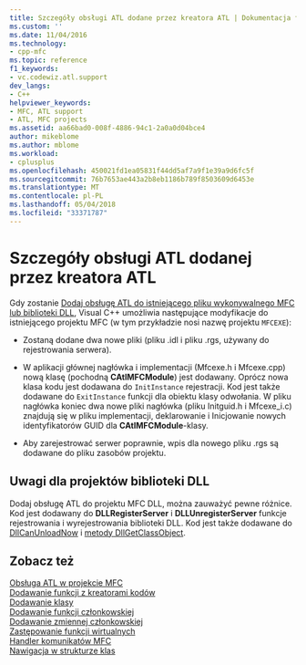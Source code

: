 ```yaml
---
title: Szczegóły obsługi ATL dodane przez kreatora ATL | Dokumentacja firmy Microsoft
ms.custom: ''
ms.date: 11/04/2016
ms.technology:
- cpp-mfc
ms.topic: reference
f1_keywords:
- vc.codewiz.atl.support
dev_langs:
- C++
helpviewer_keywords:
- MFC, ATL support
- ATL, MFC projects
ms.assetid: aa66bad0-008f-4886-94c1-2a0a0d04bce4
author: mikeblome
ms.author: mblome
ms.workload:
- cplusplus
ms.openlocfilehash: 450021fd1ea05831f44dd5af7a9f1e39a9d6fc5f
ms.sourcegitcommit: 76b7653ae443a2b8eb1186b789f8503609d6453e
ms.translationtype: MT
ms.contentlocale: pl-PL
ms.lasthandoff: 05/04/2018
ms.locfileid: "33371787"
---
```

# <a name="details-of-atl-support-added-by-the-atl-wizard"></a>Szczegóły obsługi ATL dodanej przez kreatora ATL
Gdy zostanie [Dodaj obsługę ATL do istniejącego pliku wykonywalnego MFC lub biblioteki DLL](../../mfc/reference/adding-atl-support-to-your-mfc-project.md), Visual C++ umożliwia następujące modyfikacje do istniejącego projektu MFC (w tym przykładzie nosi nazwę projektu `MFCEXE`):  
  
-   Zostaną dodane dwa nowe pliki (pliku .idl i pliku .rgs, używany do rejestrowania serwera).  
  
-   W aplikacji głównej nagłówka i implementacji (Mfcexe.h i Mfcexe.cpp) nową klasę (pochodną **CAtlMFCModule**) jest dodawany. Oprócz nowa klasa kodu jest dodawana do `InitInstance` rejestracji. Kod jest także dodawane do `ExitInstance` funkcji dla obiektu klasy odwołania. W pliku nagłówka koniec dwa nowe pliki nagłówka (pliku Initguid.h i Mfcexe_i.c) znajdują się w pliku implementacji, deklarowanie i Inicjowanie nowych identyfikatorów GUID dla **CAtlMFCModule**-klasy.  
  
-   Aby zarejestrować serwer poprawnie, wpis dla nowego pliku .rgs są dodawane do pliku zasobów projektu.  
  
## <a name="notes-for-dll-projects"></a>Uwagi dla projektów biblioteki DLL  
 Dodaj obsługę ATL do projektu MFC DLL, można zauważyć pewne różnice. Kod jest dodawany do **DLLRegisterServer** i **DLLUnregisterServer** funkcje rejestrowania i wyrejestrowania biblioteki DLL. Kod jest także dodawane do [DllCanUnloadNow](../../atl/reference/catldllmodulet-class.md#dllcanunloadnow) i [metody DllGetClassObject](../../atl/reference/catldllmodulet-class.md#dllgetclassobject).  
  
## <a name="see-also"></a>Zobacz też  
 [Obsługa ATL w projekcie MFC](../../mfc/reference/adding-atl-support-to-your-mfc-project.md)   
 [Dodawanie funkcji z kreatorami kodów](../../ide/adding-functionality-with-code-wizards-cpp.md)   
 [Dodawanie klasy](../../ide/adding-a-class-visual-cpp.md)   
 [Dodawanie funkcji członkowskiej](../../ide/adding-a-member-function-visual-cpp.md)   
 [Dodawanie zmiennej członkowskiej](../../ide/adding-a-member-variable-visual-cpp.md)   
 [Zastępowanie funkcji wirtualnych](../../ide/overriding-a-virtual-function-visual-cpp.md)   
 [Handler komunikatów MFC](../../mfc/reference/adding-an-mfc-message-handler.md)   
 [Nawigacja w strukturze klas](../../ide/navigating-the-class-structure-visual-cpp.md)
